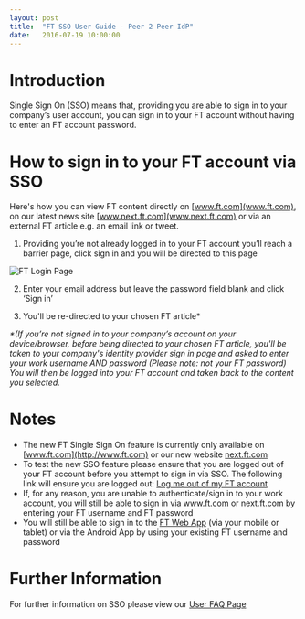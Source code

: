```yaml
---
layout: post
title:  "FT SSO User Guide - Peer 2 Peer IdP"
date:   2016-07-19 10:00:00
---
```


# Introduction 
Single Sign On (SSO) means that, providing you are able to sign in to your company’s user account, you can sign in to your FT account without having to enter an FT account password.

# How to sign in to your FT account via SSO

Here's how you can view FT content directly on [www.ft.com](www.ft.com), on our latest news site [www.next.ft.com](www.next.ft.com) or via an external FT article e.g. an email link or tweet.

  1) Providing you’re not already logged in to your FT account you’ll reach a barrier page, click sign in and you will be directed to this page 

![FT Login Page](/sso-support/assets/images/login-page.png) 

  2) Enter your email address but leave the password field blank and click ‘Sign in’ 

  3) You'll be re-directed to your chosen FT article*
  
_*(If you’re not signed in to your company’s account on your device/browser, before being directed to your chosen FT article, you'll be taken to your company's identity provider sign in page and asked to enter your work username AND password (Please note: not your FT password) You will then be logged into your FT account and taken back to the content you selected._ 

# Notes
* The new FT Single Sign On feature is currently only available on  [www.ft.com](http://www.ft.com) or our new website [next.ft.com](https://next.ft.com)
* To test the new SSO feature please ensure that you are logged out of your FT account before you attempt to sign in via SSO. The following link will ensure you are logged out: [Log me out of my FT account](https://accounts.ft.com/logout)
* If, for any reason, you are unable to authenticate/sign in to your work account, you will still be able to sign in via www.ft.com or next.ft.com by entering your FT username and FT password
* You will still be able to sign in to the [FT Web App](https://app.ft.com/) (via your mobile or tablet) or via the Android App by using your existing FT username and password

# Further Information
For further information on SSO please view our [User FAQ Page](https://financial-times.github.io/sso-support/2016/07/19/faqs)
